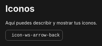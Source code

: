 <!-- /docs/icons.md -->
<style>
  @import url('../dist/style.min.css');
</style>
<style>
    :root {
        background-color: #181818;
        color: #f0f0f0;
    }
    .icon-box {
        border: 1px solid #686868;
        border-radius: 8px;
        padding: 8px;
        display: inline-flex;
        text-align: center;
    }
    .icon-glyph {
        font-size: 1.5em;
        margin-right: .5em;
    }
    .icon-label {
        font-family: Consolas, Courier New, monospace;
    }
</style>

# Iconos

Aquí puedes describir y mostrar tus íconos.

<div class="icon-box">
    <span class="icon-glyph icon-ws-arrow-back"></span>
    <div class="icon-label">icon-ws-arrow-back</span>
</div>